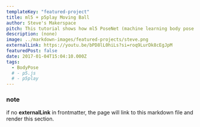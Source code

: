 ```yaml
---
templateKey: "featured-project"
title: ml5 + p5play Moving Ball
author: Steve's Makerspace
pitch: This tutorial shows how ml5 PoseNet (machine learning body pose identification) is combined with p5play (physics and game engine) using p5.js.
description: (none)
image: ../markdown-images/featured-projects/steve.png
externalLink: https://youtu.be/bPD8lL0hiLs?si=roq9LurDk8cEgJpM
featuredPost: false
date: 2017-01-04T15:04:10.000Z
tags:
  - BodyPose
  # - p5.js
  # - p5play
---
```


### note

if no **externalLink** in frontmatter, the page will link to this markdown file and render this section.
